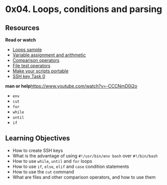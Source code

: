 # 0x04. Loops, conditions and parsing

## Resources

**Read or watch**

- [Loops sample](https://tldp.org/LDP/Bash-Beginners-Guide/html/sect_09_01.html)
- [Variable assignment and arithmetic](https://tldp.org/LDP/abs/html/ops.html)
- [Comparison operators](https://tldp.org/LDP/abs/html/comparison-ops.html)
- [File test operators](https://tldp.org/LDP/abs/html/fto.html)
- [Make your scripts portable](https://www.cyberciti.biz/tips/finding-bash-perl-python-portably-using-env.html)
- [SSH key Task 0](https://www.youtube.com/watch?v=-CCCNmD0i2o)

**man or help**https://www.youtube.com/watch?v=-CCCNmD0i2o
- `env`
- `cut`
- `for`
- `while`
- `until`
- `if`

## Learning Objectives

- How to create SSH keys
- What is the advantage of using `#!/usr/bin/env bash` over `#!/bin/bash`
- How to use `while`, `until` and `for` loops
- How to use `if`, `else`, `elif` and `case` condition statements
- How to use the `cut` command
- What are files and other comparison operators, and how to use them
